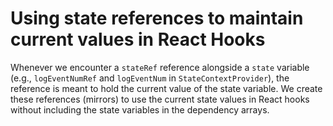 # Using state references to maintain current values in React Hooks

Whenever we encounter a `stateRef` reference alongside a `state` variable (e.g., `logEventNumRef`
and `logEventNum` in `StateContextProvider`), the reference is meant to hold the current value of
the state variable. We create these references (mirrors) to use the current state values in React
hooks without including the state variables in the dependency arrays.
